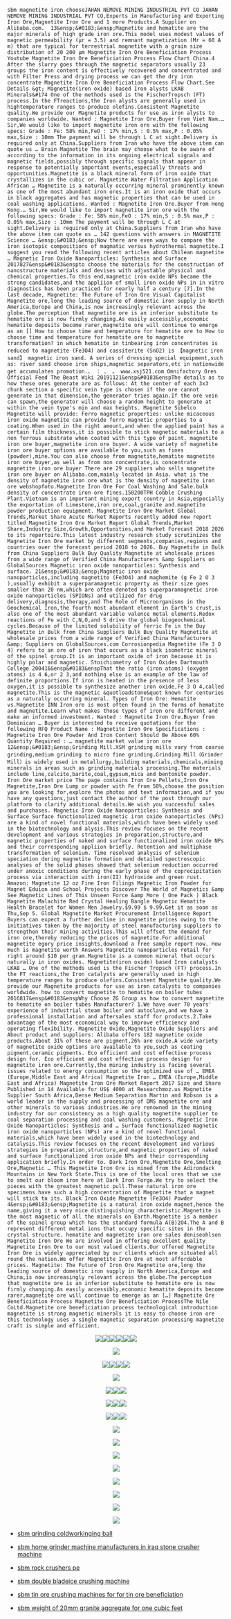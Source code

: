 
```
sbm magnetite iron chooseJAHAN NEMOVE MINING INDUSTRIAL PVT CO JAHAN NEMOVE MINING INDUSTRIAL PVT CO,Experts in Manufacturing and Exporting Iron Ore,Magnetite Iron Ore and 1 more Products.A Supplier on Alibaba.com.  13&ensp;&#0183;&ensp;Magnetite and hematite are the major minerals of high grade iron ore.This model uses modest values of magnetic permeability (μr = 3.5) and remnant magnetization (Mr = 60 A m) that are typical for terrestrial magnetite with a grain size distribution of 20 200 μm Magnetite Iron Ore Beneficiation Process Youtube Magnetite Iron Ore Beneficiation Process Flow Chart China.4 After the slurry goes through the magnetic separators usually 23 groups the iron content is effectively recovered and concentrated and with Filter Press and drying process we can get the dry iron concentrate Magnetite Iron Ore Beneficiation Process Flow Chart.See Details &gt; Magnetite(iron oxide) based Iron alysts LKAB Minerals&#174 One of the methods used is the FischerTropsch (FT) process.In the FTreactions,the Iron alysts are generally used in hightemperature ranges to produce olefins.Consistent Magnetite quality.We provide our Magnetite products for use as iron alysts to companies worldwide. Wanted : Magnetite Iron Ore.Buyer from Viet Nam.… Sir,We would like to import magnetite iron ore with the following specs: Grade : Fe: 58% min,FeO : 17% min,S : 0.5% max,P : 0.05% max,Size : 10mm The payment will be through L C at sight.Delivery is required only at China.Suppliers from Iran who have the above item can quote us … Brain Magnetite The brain may choose what to be aware of according to the information in its ongoing electrical signals and magnetic fields,possibly through specific signals that appear in response to potentially important events,especially threats and opportunities.Magnetite is a black mineral form of iron oxide that crystallizes in the cubic or. Magnetite Water Filtration Application African … Magnetite is a naturally occurring mineral prominently known as one of the most abundant iron ores.It is an iron oxide that occurs in black aggregates and has magnetic properties that can be used in coal washing applications. Wanted : Magnetite Iron Ore.Buyer from Hong Kong.… Sir,We would like to import magnetite iron ore with the following specs: Grade : Fe: 58% min,FeO : 17% min,S : 0.5% max,P : 0.05% max,Size : 10mm The payment will be through L C at sight.Delivery is required only at China.Suppliers from Iran who have the above item can quote us … 142 questions with answers in MAGNETITE Science … &ensp;&#0183;&ensp;Now there are even ways to compare the iron isotopic compositions of magmatic versus hydrothermal magnetite.I suggest you read the following recent articles about Chilean magnetite … Magnetic Iron Oxide Nanoparticles: Synthesis and Surface 2017827&ensp&#0183&enspto choose the materials for the construction of nanostructure materials and devises with adjustable physical and chemical properties.To this end,magnetic iron oxide NPs became the strong candidates,and the appliion of small iron oxide NPs in in vitro diagnostics has been practiced for nearly half a century [7].In the last decade, Magnetite: The Future of Iron Ore Visual Capitalist Magnetite ore,long the leading source of domestic iron supply in North America,Europe and China,is now increasingly relevant across the globe.The perception that magnetite ore is an inferior substitute to hematite ore is now firmly changing.As easily accessibly,economic hematite deposits become rarer,magnetite ore will continue to emerge as an [] How to choose time and temperature for hematite ore to How to choose time and temperature for hematite ore to magnetite transformation? in which hematite in tinbearing iron concentrates is reduced to magnetite (Fe3O4) and cassiterite (SnO2) is 【magnetic iron sand】 magnetic iron sand. A series of dressing special equipment,such as: river sand choose iron ships,magnetic separators,etc in nationwide get accumulates promotion.， ： 、 。 www.xsj521.com Omnifactory Ores Official Feed The Beast Wiki 20191121&ensp&#0183&enspThe details as to how these ores generate are as follows: At the center of each 3x3 chunk section a specific vein type is chosen if the ore cannot generate in that dimension,the generator tries again.If the ore vein can spawn,the generator will choose a random height to generate at within the vein type's min and max heights. Magnetite Sibelco Magnetite will provide: Ferro magnetic properties: unlike micaceous iron oxide magnetite can provide ferro magnetic properties to a coating.When used in the right amount,and when the applied paint has a certain film thickness,it is possible to stick magnetic materials to a non ferrous substrate when coated with this type of paint. magnetite iron ore buyer,magnetite iron ore buyer. A wide variety of magnetite iron ore buyer options are available to you,such as fines (powder),mine.You can also choose from magnetite,hematite magnetite iron ore buyer,as well as from non concentrate,is concentrate magnetite iron ore buyer There are 29 suppliers who sells magnetite iron ore buyer on Alibaba.com,mainly located in Asia. what is the density of magnetite iron ore what is the density of magnetite iron ore webshopfoto.Magnetite Iron Ore For Coal Washing And Sale.bulk density of concentrate iron ore fines.150200TPH Cobble Crushing Plant.Vietnam is an important mining export country in Asia,especially the exportation of Limestone,iron ore,coal,granite and.magnetite powder production equipment. Magnetite Iron Ore Market Global Trends,Market Share Acute Market Reports recently added new report titled Magnetite Iron Ore Market Report Global Trends,Market Share,Industry Size,Growth,Opportunities,and Market Forecast 2018 2026 to its repertoire.This latest industry research study scrutinizes the Magnetite Iron Ore market by different segments,companies,regions and countries over the forecast period 2018 to 2026. Buy Magnetite in Bulk from China Suppliers Bulk Buy Quality Magnetite at wholesale prices from a wide range of Verified China Manufacturers &amp Suppliers on GlobalSources Magnetic iron oxide nanoparticles: Synthesis and surface. 21&ensp;&#0183;&ensp;Magnetic iron oxide nanoparticles,including magnetite (Fe3O4) and maghemite (g Fe 2 O 3 ),usually exhibit a superparamagnetic property as their size goes smaller than 20 nm,which are often denoted as superparamagnetic iron oxide nanoparticles (SPIONs) and utilized for drug delivery,diagnosis,therapy,and The Role of Microorganisms in the Geochemical Iron,the fourth most abundant element in Earth's crust,is also one of the most abundant variable valence metal elements.Redox reactions of Fe with C,N,O,and S drive the global biogeochemical cycles.Because of the limited solubility of ferric Fe in the Buy Magnetite in Bulk from China Suppliers Bulk Buy Quality Magnetite at wholesale prices from a wide range of Verified China Manufacturers &amp; Suppliers on GlobalSources.com Corrosionpedia Magnetite (Fe 3 O 4) refers to an ore of iron that occurs as a black isometric mineral of the spinel group.It is an important oxide of iron because it is highly polar and magnetic. Stoichiometry of Iron Oxides Dartmouth College 200416&ensp&#0183&enspThat the ratio (iron atoms) (oxygen atoms) is 4 6,or 2 3,and nothing else is an example of the law of definite proportions.If iron is heated in the presence of less oxygen,it is possible to synthesize another iron oxide,Fe 3 O 4,called magnetite.This is the magnetic &quotloadstone&quot known for centuries as a naturally occurring mineral. Types of Iron Ore: Hematite vs.Magnetite INN Iron ore is most often found in the forms of hematite and magnetite.Learn what makes those types of iron ore different and make an informed investment. Wanted : Magnetite Iron Ore.Buyer from Dominican … Buyer is interested to receive quotations for the following RFQ Product Name : Magnetite Iron Ore Specifications : Magnetite Iron Ore Powder And Iron Content Should Be Above 60% Quantity Required : … magnetite market value iron ore 12&ensp;&#0183;&ensp;Grinding Mill.XSM grinding mills vary from coarse grinding,medium grinding to micro fine grinding.Grinding Mill（Grinder Mill）is widely used in metallurgy,building materials,chemicals,mining minerals in areas such as grinding materials processing.The materials include line,calcite,barite,coal,gypsum,mica and bentonite powder. Iron Ore market price The page contains Iron Ore Pellets,Iron Ore Magnetite,Iron Ore Lump or powder with Fe from 58%,choose the position you are looking for,explore the photos and text information,and if you have any questions,just contact the author of the post through our platform to clarify additional details.We wish you successful sales and purchases. Magnetic Iron Oxide Nanoparticles: Synthesis and Surface Surface functionalized magnetic iron oxide nanoparticles (NPs) are a kind of novel functional materials,which have been widely used in the biotechnology and alysis.This review focuses on the recent development and various strategies in preparation,structure,and magnetic properties of naked and surface functionalized iron oxide NPs and their corresponding appliion briefly. Retention and multiphase transformation of selenium. Time resolved analysis of selenium speciation during magnetite formation and detailed spectroscopic analyses of the solid phases showed that selenium reduction occurred under anoxic conditions during the early phase of the coprecipitation process via interaction with iron(II) hydroxide and green rust. Amazon: Magnetite 12 oz Fine Iron Filings Magnetic Iron Powder for Magnet Eduion and School Projects Discover The World of Magnetics &amp See Magnetic Lines of This Unseen Force &amp More ( One Pack ) Black Magnetite Malachite Red Crystal Healing Bangle Magnetic Hematite Health Bracelet for Women Men Jewelry.$9.99 $ 9.99.Get it as soon as Thu,Sep 5. Global Magnetite Market Procurement Intelligence Report Buyers can expect a further decline in magnetite prices owing to the initiatives taken by the majority of steel manufacturing suppliers to strengthen their mining activities.This will offset the demand for iron ore,thereby reducing the prices of magnetite.For additional magnetite egory price insights,download a free sample report now. How much is magnetite worth Answers Magnetite nanoparticles retail for right around $10 per gram.Magnetite is a common mineral that occurs naturally in iron oxides. Magnetite(iron oxide) based Iron catalysts LKAB … One of the methods used is the Fischer Tropsch (FT) process.In the FT reactions,the Iron catalysts are generally used in high temperature ranges to produce olefins.Consistent Magnetite quality.We provide our Magnetite products for use as iron catalysts to companies worldwide. how to convert magnetite to hematite on boiler tubes 2016817&ensp&#0183&enspWhy Choose ZG Group as how to convert magnetite to hematite on boiler tubes Manufacturer? 1.We have over 70 years' experience of industrial steam boiler and autoclave,and we have a professional installation and aftersales staff for products.2.Take advantage of the most economical way to improve efficiency and operating flexibility. Magnetite Oxide,Magnetite Oxide Suppliers and About product and suppliers: Alibaba offers 182 magnetite oxide products.About 31% of these are pigment,26% are oxide.A wide variety of magnetite oxide options are available to you,such as coating pigment,ceramic pigments. Eco efficient and cost effective process design for. Eco efficient and cost effective process design for magnetite iron ore.Currently,the mining industry is facing several issues related to energy consumption so the optimized use of … EMEA (Europe,Middle East and Africa) Magnetite Iron … EMEA (Europe,Middle East and Africa) Magnetite Iron Ore Market Report 2017 Size and Share Published in 14 Available for US$ 4000 at Researchmoz.us Magnetite Supplier South Africa,Dense Medium Separation Martin and Robson is a world leader in the supply and processing of DMS magnetite ore and other minerals to various industries.We are renowned in the mining industry for our consistency as a high quality magnetite supplier to coal separation processing and coal washing customers. Magnetic Iron Oxide Nanoparticles: Synthesis and … Surface functionalized magnetic iron oxide nanoparticles (NPs) are a kind of novel functional materials,which have been widely used in the biotechnology and catalysis.This review focuses on the recent development and various strategies in preparation,structure,and magnetic properties of naked and surface functionalized iron oxide NPs and their corresponding application briefly.In order to. Dark Iron Ore,Magnetite Ore,Smelting Ore,Magnetic … This Magnetite Iron Ore is mined from the Adirondack Mountains in New York State.This is one of the local ores that we use to smelt our bloom iron here at Dark Iron Forge.We try to select the pieces with the greatest magnetic pull.These natural iron ore specimens have such a high concentration of Magnetite that a magnet will stick to its. Black Iron Oxide Magnetite (Fe3O4) Powder 4&ensp;&#0183;&ensp;Magnetite is a natural iron oxide magnet,hence the name,giving it a very nice distinguishing characteristic.Magnetite is the most magnetic of all the minerals on Earth.Magnetite is a member of the spinel group which has the standard formula A(B)2O4.The A and B represent different metal ions that occupy specific sites in the crystal structure. hematite and magnetite iron ore sales deniseohlson Magnetite Iron Ore We are involved in offering excellent quality Magnetite Iron Ore to our most valued clients.Our offered Magnetite Iron Ore is widely appreciated by our clients which are situated all round the nation.We offer Magnetite Iron Ore at most affordable prices. Magnetite: The Future of Iron Ore Magnetite ore,long the leading source of domestic iron supply in North America,Europe and China,is now increasingly relevant across the globe.The perception that magnetite ore is an inferior substitute to hematite ore is now firmly changing.As easily accessibly,economic hematite deposits become rarer,magnetite ore will continue to emerge as an […] Magnetite Ore Beneficiation Process Magnetite Ore Beneficiation ProcessThe Nile CoLtd.Magnetite ore beneficiation process technological introduction magnetite is strong magnetic minerals it is easy to choose iron ore this technology uses a single magnetic separation processing magnetite craft is simple and efficient. 
```

<div align="center">
  
<a rel="nofollow" href="https://m.shibang-china.com?f=github&k=sbm+magnetite+iron+choose"><img src="https://static.shibang-china.com/en/l.png"></a><img src="https://static.shibang-china.com/en/hw.png"><a rel="nofollow" href="https://m.shibang-china.com/product/?f=github&k=sbm+magnetite+iron+choose"><img src="https://static.shibang-china.com/en/p.png"></a><a rel="nofollow" href="https://m.shibang-china.com/cases/?f=github&k=sbm+magnetite+iron+choose"><img src="https://static.shibang-china.com/en/c.png"></a><a rel="nofollow" href="https://m.shibang-china.com/news/?f=github&k=sbm+magnetite+iron+choose"><img src="https://static.shibang-china.com/en/n.png"></a><a rel="nofollow" href="https://m.shibang-china.com?f=github&k=sbm+magnetite+iron+choose"><img src="https://static.shibang-china.com/en/m.png"></a>

<a rel="nofollow" href="https://m.shibang-china.com/product/?f=github&k=sbm+magnetite+iron+choose"><img src="https://static.shibang-china.com/en/b.jpg"></a>
  
<a rel="nofollow" href="https://m.shibang-china.com/solution-aggregate.html?f=github&k=sbm+magnetite+iron+choose"><img src="https://static.shibang-china.com/en/a.jpg"></a><a rel="nofollow" href="https://m.shibang-china.com/solution-mine.html?f=github&k=sbm+magnetite+iron+choose"><img src="https://static.shibang-china.com/en/m.jpg"></a><a rel="nofollow" href="https://m.shibang-china.com/solution-mill.html?f=github&k=sbm+magnetite+iron+choose"><img src="https://static.shibang-china.com/en/g.jpg"></a><a rel="nofollow" href="https://m.shibang-china.com/solution-epc.html?f=github&k=sbm+magnetite+iron+choose"><img src="https://static.shibang-china.com/en/e.jpg"></a>

<a rel="nofollow" href="https://m.shibang-china.com/product/?f=github&k=sbm+magnetite+iron+choose"><img src="https://static.shibang-china.com/en/a-p.png"></a>

<a rel="nofollow" href="https://m.shibang-china.com/product/crusher/c6x.html?f=github&k=sbm+magnetite+iron+choose"><img src="https://static.shibang-china.com/en/j.jpg"></a><a rel="nofollow" href="https://m.shibang-china.com/product/crusher/ci5x.html?f=github&k=sbm+magnetite+iron+choose"><img src="https://static.shibang-china.com/en/i.jpg"></a><a rel="nofollow" href="https://m.shibang-china.com/product/crusher/hst.html?f=github&k=sbm+magnetite+iron+choose"><img src="https://static.shibang-china.com/en/c.jpg"></a>

<a rel="nofollow" href="https://m.shibang-china.com/product/mill/mtw.html?f=github&k=sbm+magnetite+iron+choose"><img src="https://static.shibang-china.com/en/mtw.jpg"></a><a rel="nofollow" href="https://m.shibang-china.com/product/mill/scm.html?f=github&k=sbm+magnetite+iron+choose"><img src="https://static.shibang-china.com/en/scm.jpg"></a><a rel="nofollow" href="https://m.shibang-china.com/product/mill/lm.html?f=github&k=sbm+magnetite+iron+choose"><img src="https://static.shibang-china.com/en/lm.jpg"></a>

<a rel="nofollow" href="https://m.shibang-china.com/product/sand/vsi6x.html?f=github&k=sbm+magnetite+iron+choose"><img src="https://static.shibang-china.com/en/6x.jpg"></a><a rel="nofollow" href="https://m.shibang-china.com/product/sand/vu.html?f=github&k=sbm+magnetite+iron+choose"><img src="https://static.shibang-china.com/en/vu.jpg"></a><a rel="nofollow" href="https://m.shibang-china.com/product/mobile/klun.html?f=github&k=sbm+magnetite+iron+choose"><img src="https://static.shibang-china.com/en/k.jpg"></a>

<a rel="nofollow" href="https://m.shibang-china.com/cases/?f=github&k=sbm+magnetite+iron+choose"><img src="https://static.shibang-china.com/en/case.png"></a>

<a rel="nofollow" href="https://m.shibang-china.com/cases/aggregate/202.html?f=github&k=sbm+magnetite+iron+choose"><img src="https://static.shibang-china.com/en/c-1.jpg"></a>

<a rel="nofollow" href="https://m.shibang-china.com/cases/aggregate/203.html?f=github&k=sbm+magnetite+iron+choose"><img src="https://static.shibang-china.com/en/c-2.jpg"></a>

<a rel="nofollow" href="https://m.shibang-china.com/cases/mill/123.html?f=github&k=sbm+magnetite+iron+choose"><img src="https://static.shibang-china.com/en/c-3.jpg"></a>

<a rel="nofollow" href="https://m.shibang-china.com/contact_us.html?f=github&k=sbm+magnetite+iron+choose"><img src="https://static.shibang-china.com/en/contact.png"></a>

<a rel="nofollow" href="https://swt.shibang-china.com/?f=github&k=sbm+magnetite+iron+choose"><img src="https://static.shibang-china.com/en/chat.png"></a>

<a rel="nofollow" href="https://whatsapp.shibangsoft.com/WhatsApp.php?f=github&k=sbm+magnetite+iron+choose"><img src="https://static.shibang-china.com/en/whatsapp.png"></a>

<a rel="nofollow" href="https://m.shibang-china.com/?f=github&k=sbm+magnetite+iron+choose"><img src="https://static.shibang-china.com/en/website.png"></a>

</div>


* [sbm grinding coldworkinging ball](sbm%20grinding%20coldworkinging%20ball.md)

* [sbm home grinder machine manufacturers in iraq stone crusher machine](sbm%20home%20grinder%20machine%20manufacturers%20in%20iraq%20stone%20crusher%20machine.md)

* [sbm rock crushers pe](sbm%20rock%20crushers%20pe.md)

* [sbm double bladeice crushing machine](sbm%20double%20bladeice%20crushing%20machine.md)

* [sbm tin ore crushing machines for for tin ore beneficiation](sbm%20tin%20ore%20crushing%20machines%20for%20for%20tin%20ore%20beneficiation.md)

* [sbm weight of 20mm granite aggregate for one cubic feet](sbm%20weight%20of%2020mm%20granite%20aggregate%20for%20one%20cubic%20feet.md)
